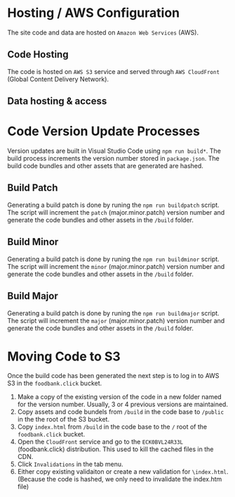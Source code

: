 # Hosting / AWS Configuration
The site code and data are hosted on `Amazon Web Services` (AWS). 

## Code Hosting
The code is hosted on `AWS S3` service and served through `AWS CloudFront` (Global Content Delivery Network).

## Data hosting & access 

# Code Version Update Processes
Version updates are built in Visual Studio Code using `npm run build*`. The build process increments the version number stored in `package.json`. The build code bundles and other assets that are generated are hashed.

## Build Patch
Generating a build patch is done by runing the `npm run buildpatch` script. The script will increment the `patch` (major.minor.patch) version number and generate the code bundles and other assets in the `/build` folder.

## Build Minor
Generating a build patch is done by runing the `npm run buildminor` script. The script will increment the `minor` (major.minor.patch) version number and generate the code bundles and other assets in the `/build` folder.

## Build Major
Generating a build patch is done by runing the `npm run buildmajor` script. The script will increment the `major` (major.minor.patch) version number and generate the code bundles and other assets in the `/build` folder.

# Moving Code to S3
Once the build code has been generated the next step is to log in to AWS S3 in the `foodbank.click` bucket.
1. Make a copy of the existing version of the code in a new folder named for the version number. Usually, 3 or 4 previous versions are maintained.
2. Copy assets and code bundels from `/build` in the code base to `/public` in the the root of the S3 bucket.
3. Copy `index.html` from `/build` in the code base to the `/` root of the `foodbank.click` bucket.
4. Open the `CloudFront` service and go to the `ECK0BVL24R33L` (foodbank.click) distribution. This used to kill the cached files in the CDN.
5. Click `Invalidations` in the tab menu.
6. Either copy existing validaiton or create a new validation for `\index.html`. (Because the code is hashed, we only need to invalidate the index.htm file)